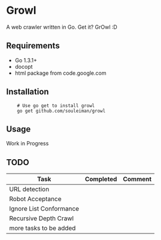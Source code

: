 Growl
=========
A web crawler written in Go. Get it? GrOwl :D

Requirements
------------
* Go 1.3.1+
* docopt
* html package from code.google.com

## Installation
        # Use go get to install growl
        go get github.com/souleiman/growl

Usage
------------
Work in Progress

TODO
------------
Task | Completed | Comment
-----|-----------|--------
URL detection ||
Robot Acceptance||
Ignore List Conformance||
Recursive Depth Crawl||
more tasks to be added||